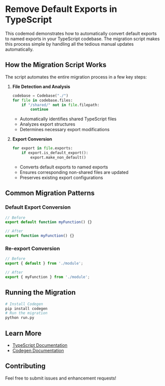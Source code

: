 # Remove Default Exports in TypeScript

This codemod demonstrates how to automatically convert default exports to named exports in your TypeScript codebase. The migration script makes this process simple by handling all the tedious manual updates automatically.

## How the Migration Script Works

The script automates the entire migration process in a few key steps:

1. **File Detection and Analysis**
   ```python
   codebase = Codebase("./")
   for file in codebase.files:
       if "/shared/" not in file.filepath:
           continue
   ```
   - Automatically identifies shared TypeScript files
   - Analyzes export structures
   - Determines necessary export modifications

2. **Export Conversion**
   ```python
   for export in file.exports:
       if export.is_default_export():
           export.make_non_default()
   ```
   - Converts default exports to named exports
   - Ensures corresponding non-shared files are updated
   - Preserves existing export configurations

## Common Migration Patterns

### Default Export Conversion
```typescript
// Before
export default function myFunction() {}

// After
export function myFunction() {}
```

### Re-export Conversion
```typescript
// Before
export { default } from './module';

// After
export { myFunction } from './module';
```

## Running the Migration

```bash
# Install Codegen
pip install codegen
# Run the migration
python run.py
```

## Learn More

- [TypeScript Documentation](https://www.typescriptlang.org/docs/)
- [Codegen Documentation](https://docs.codegen.com)

## Contributing

Feel free to submit issues and enhancement requests! 